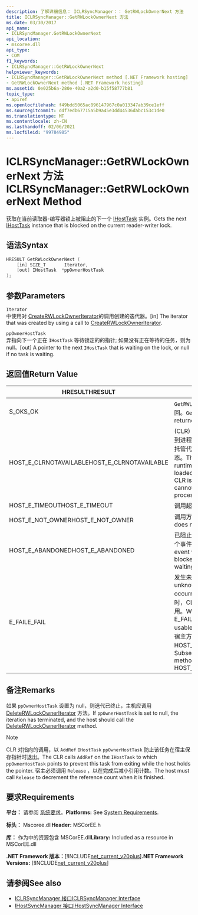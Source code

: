 ```yaml
---
description: 了解详细信息： ICLRSyncManager：： GetRWLockOwnerNext 方法
title: ICLRSyncManager::GetRWLockOwnerNext 方法
ms.date: 03/30/2017
api_name:
- ICLRSyncManager.GetRWLockOwnerNext
api_location:
- mscoree.dll
api_type:
- COM
f1_keywords:
- ICLRSyncManager::GetRWLockOwnerNext
helpviewer_keywords:
- ICLRSyncManager::GetRWLockOwnerNext method [.NET Framework hosting]
- GetRWLockOwnerNext method [.NET Framework hosting]
ms.assetid: 0e025b6a-280e-40a2-a2d0-b15f58777b81
topic_type:
- apiref
ms.openlocfilehash: f49bdd5065ac896147967c0a013347ab39ce1eff
ms.sourcegitcommit: ddf7edb67715a5b9a45e3dd44536dabc153c1de0
ms.translationtype: MT
ms.contentlocale: zh-CN
ms.lasthandoff: 02/06/2021
ms.locfileid: "99784985"
---
```

# <a name="iclrsyncmanagergetrwlockownernext-method"></a><span data-ttu-id="9ca4b-103">ICLRSyncManager::GetRWLockOwnerNext 方法</span><span class="sxs-lookup"><span data-stu-id="9ca4b-103">ICLRSyncManager::GetRWLockOwnerNext Method</span></span>

<span data-ttu-id="9ca4b-104">获取在当前读取器-编写器锁上被阻止的下一个 [IHostTask](ihosttask-interface.md) 实例。</span><span class="sxs-lookup"><span data-stu-id="9ca4b-104">Gets the next [IHostTask](ihosttask-interface.md) instance that is blocked on the current reader-writer lock.</span></span>  
  
## <a name="syntax"></a><span data-ttu-id="9ca4b-105">语法</span><span class="sxs-lookup"><span data-stu-id="9ca4b-105">Syntax</span></span>  
  
```cpp
HRESULT GetRWLockOwnerNext (  
    [in] SIZE_T       Iterator,  
    [out] IHostTask  *ppOwnerHostTask  
);  
```  
  
## <a name="parameters"></a><span data-ttu-id="9ca4b-106">参数</span><span class="sxs-lookup"><span data-stu-id="9ca4b-106">Parameters</span></span>  

 `Iterator`  
 <span data-ttu-id="9ca4b-107">中使用对 [CreateRWLockOwnerIterator](iclrsyncmanager-createrwlockowneriterator-method.md)的调用创建的迭代器。</span><span class="sxs-lookup"><span data-stu-id="9ca4b-107">[in] The iterator that was created by using a call to [CreateRWLockOwnerIterator](iclrsyncmanager-createrwlockowneriterator-method.md).</span></span>  
  
 `ppOwnerHostTask`  
 <span data-ttu-id="9ca4b-108">弄指向下一个正在 `IHostTask` 等待锁定的的指针; 如果没有正在等待的任务，则为 null。</span><span class="sxs-lookup"><span data-stu-id="9ca4b-108">[out] A pointer to the next `IHostTask` that is waiting on the lock, or null if no task is waiting.</span></span>  
  
## <a name="return-value"></a><span data-ttu-id="9ca4b-109">返回值</span><span class="sxs-lookup"><span data-stu-id="9ca4b-109">Return Value</span></span>  
  
|<span data-ttu-id="9ca4b-110">HRESULT</span><span class="sxs-lookup"><span data-stu-id="9ca4b-110">HRESULT</span></span>|<span data-ttu-id="9ca4b-111">说明</span><span class="sxs-lookup"><span data-stu-id="9ca4b-111">Description</span></span>|  
|-------------|-----------------|  
|<span data-ttu-id="9ca4b-112">S_OK</span><span class="sxs-lookup"><span data-stu-id="9ca4b-112">S_OK</span></span>|<span data-ttu-id="9ca4b-113">`GetRWLockOwnerNext` 已成功返回。</span><span class="sxs-lookup"><span data-stu-id="9ca4b-113">`GetRWLockOwnerNext` returned successfully.</span></span>|  
|<span data-ttu-id="9ca4b-114">HOST_E_CLRNOTAVAILABLE</span><span class="sxs-lookup"><span data-stu-id="9ca4b-114">HOST_E_CLRNOTAVAILABLE</span></span>|<span data-ttu-id="9ca4b-115"> (CLR) 的公共语言运行时未加载到进程中，或 CLR 处于无法运行托管代码或成功处理调用的状态。</span><span class="sxs-lookup"><span data-stu-id="9ca4b-115">The common language runtime (CLR) has not been loaded into a process, or the CLR is in a state in which it cannot run managed code or process the call successfully.</span></span>|  
|<span data-ttu-id="9ca4b-116">HOST_E_TIMEOUT</span><span class="sxs-lookup"><span data-stu-id="9ca4b-116">HOST_E_TIMEOUT</span></span>|<span data-ttu-id="9ca4b-117">调用超时。</span><span class="sxs-lookup"><span data-stu-id="9ca4b-117">The call timed out.</span></span>|  
|<span data-ttu-id="9ca4b-118">HOST_E_NOT_OWNER</span><span class="sxs-lookup"><span data-stu-id="9ca4b-118">HOST_E_NOT_OWNER</span></span>|<span data-ttu-id="9ca4b-119">调用方不拥有该锁。</span><span class="sxs-lookup"><span data-stu-id="9ca4b-119">The caller does not own the lock.</span></span>|  
|<span data-ttu-id="9ca4b-120">HOST_E_ABANDONED</span><span class="sxs-lookup"><span data-stu-id="9ca4b-120">HOST_E_ABANDONED</span></span>|<span data-ttu-id="9ca4b-121">已阻止的线程或纤程正在等待某个事件时，该事件被取消。</span><span class="sxs-lookup"><span data-stu-id="9ca4b-121">An event was canceled while a blocked thread or fiber was waiting on it.</span></span>|  
|<span data-ttu-id="9ca4b-122">E_FAIL</span><span class="sxs-lookup"><span data-stu-id="9ca4b-122">E_FAIL</span></span>|<span data-ttu-id="9ca4b-123">发生未知的灾难性故障。</span><span class="sxs-lookup"><span data-stu-id="9ca4b-123">An unknown catastrophic failure occurred.</span></span> <span data-ttu-id="9ca4b-124">当方法返回 E_FAIL 时，CLR 在该进程内将不再可用。</span><span class="sxs-lookup"><span data-stu-id="9ca4b-124">When a method returns E_FAIL, the CLR is no longer usable within the process.</span></span> <span data-ttu-id="9ca4b-125">对宿主方法的后续调用会返回 HOST_E_CLRNOTAVAILABLE。</span><span class="sxs-lookup"><span data-stu-id="9ca4b-125">Subsequent calls to hosting methods return HOST_E_CLRNOTAVAILABLE.</span></span>|  
  
## <a name="remarks"></a><span data-ttu-id="9ca4b-126">备注</span><span class="sxs-lookup"><span data-stu-id="9ca4b-126">Remarks</span></span>  

 <span data-ttu-id="9ca4b-127">如果 `ppOwnerHostTask` 设置为 null，则迭代已终止，主机应调用 [DeleteRWLockOwnerIterator](iclrsyncmanager-deleterwlockowneriterator-method.md) 方法。</span><span class="sxs-lookup"><span data-stu-id="9ca4b-127">If `ppOwnerHostTask` is set to null, the iteration has terminated, and the host should call the [DeleteRWLockOwnerIterator](iclrsyncmanager-deleterwlockowneriterator-method.md) method.</span></span>  
  
> [!NOTE]
> <span data-ttu-id="9ca4b-128">CLR 对指向的调用，以 `AddRef` `IHostTask` `ppOwnerHostTask` 防止该任务在宿主保存指针时退出。</span><span class="sxs-lookup"><span data-stu-id="9ca4b-128">The CLR calls `AddRef` on the `IHostTask` to which `ppOwnerHostTask` points to prevent this task from exiting while the host holds the pointer.</span></span> <span data-ttu-id="9ca4b-129">宿主必须调用 `Release` ，以在完成后减小引用计数。</span><span class="sxs-lookup"><span data-stu-id="9ca4b-129">The host must call `Release` to decrement the reference count when it is finished.</span></span>  
  
## <a name="requirements"></a><span data-ttu-id="9ca4b-130">要求</span><span class="sxs-lookup"><span data-stu-id="9ca4b-130">Requirements</span></span>  

 <span data-ttu-id="9ca4b-131">**平台：** 请参阅 [系统要求](../../get-started/system-requirements.md)。</span><span class="sxs-lookup"><span data-stu-id="9ca4b-131">**Platforms:** See [System Requirements](../../get-started/system-requirements.md).</span></span>  
  
 <span data-ttu-id="9ca4b-132">**标头：** Mscoree.dll</span><span class="sxs-lookup"><span data-stu-id="9ca4b-132">**Header:** MSCorEE.h</span></span>  
  
 <span data-ttu-id="9ca4b-133">**库：** 作为中的资源包含 MSCorEE.dll</span><span class="sxs-lookup"><span data-stu-id="9ca4b-133">**Library:** Included as a resource in MSCorEE.dll</span></span>  
  
 <span data-ttu-id="9ca4b-134">**.NET Framework 版本：**[!INCLUDE[net_current_v20plus](../../../../includes/net-current-v20plus-md.md)]</span><span class="sxs-lookup"><span data-stu-id="9ca4b-134">**.NET Framework Versions:** [!INCLUDE[net_current_v20plus](../../../../includes/net-current-v20plus-md.md)]</span></span>  
  
## <a name="see-also"></a><span data-ttu-id="9ca4b-135">请参阅</span><span class="sxs-lookup"><span data-stu-id="9ca4b-135">See also</span></span>

- [<span data-ttu-id="9ca4b-136">ICLRSyncManager 接口</span><span class="sxs-lookup"><span data-stu-id="9ca4b-136">ICLRSyncManager Interface</span></span>](iclrsyncmanager-interface.md)
- [<span data-ttu-id="9ca4b-137">IHostSyncManager 接口</span><span class="sxs-lookup"><span data-stu-id="9ca4b-137">IHostSyncManager Interface</span></span>](ihostsyncmanager-interface.md)
